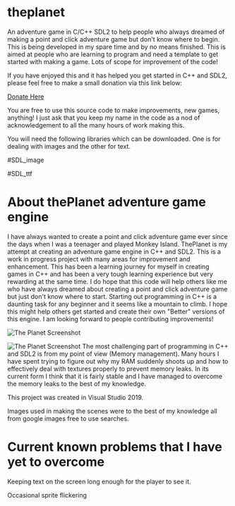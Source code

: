 # theplanet
An adventure game in C/C++ SDL2 to help people who always dreamed of making a point and click adventure game but don't know where to begin.
This is being developed in my spare time and by no means finished. This is aimed at people who are learning to program and need a template to get started with making a game. Lots of scope for improvement of the code!

If you have enjoyed this and it has helped you get started in C++ and SDL2, please feel free to make a small donation via this link below: 

[Donate Here](http://www.brightland-net.co.uk/donate.html)

You are free to use this source code to make improvements, new games, anything! I just ask that you keep my name in the code as a nod of acknowledgement to all the many hours of work making this.

You will need the following libraries which can be downloaded. One is for dealing with images and the other for text.

#SDL_image

#SDL_ttf

# About thePlanet adventure game engine

I have always wanted to create a point and click adventure game ever since the days when I was a teenager and played Monkey Island. ThePlanet is my attempt at creating an adventure game engine in C++ and SDL2. This is a work in progress project with many areas for improvement and enhancement. This has been a learning journey for myself in creating games in C++ and has been a very tough learning experience but very rewarding at the same time. I do hope that this code will help others like me who have always dreamed about creating a point and click adventure game but just don't know where to start. Starting out programming in C++ is a daunting task for any beginner and it seems like a mountain to climb. I hope this might help others get started and create their own "Better" versions of this engine. I am looking forward to people contributing improvements!

![The Planet Screenshot](https://i.imgur.com/Ym5MogO.jpg)

![The Planet Screenshot](https://i.imgur.com/Ibo1j9c.jpg)
The most challenging part of programming in C++ and SDL2 is from my point of view (Memory management). Many hours I have spent trying to figure out why my RAM suddenly shoots up and how to effectively deal with textures properly to prevent memory leaks. In its current form I think that it is fairly stable and I have managed to overcome the memory leaks to the best of my knowledge.

This project was created in Visual Studio 2019.

Images used in making the scenes were to the best of my knowledge all from google images free to use searches.

# Current known problems that I have yet to overcome

Keeping text on the screen long enough for the player to see it.

Occasional sprite flickering
